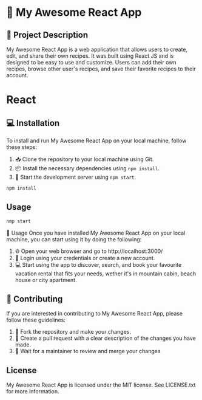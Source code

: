 # 🚀 My Awesome React App



## 📝 Project Description

My Awesome React App is a web application that allows users to create, edit, and share their own recipes. It was built using React JS and is designed to be easy to use and customize. Users can add their own recipes, browse other user's recipes, and save their favorite recipes to their account.

# React

## 💻 Installation

To install and run My Awesome React App on your local machine, follow these steps:

1. 📥 Clone the repository to your local machine using Git.
2. 📦 Install the necessary dependencies using `npm install`.
3. 🚀 Start the development server using `npm start`.

```bash
npm install
```

## Usage

```bash
nmp start
```
🎉 Usage
Once you have installed My Awesome React App on your local machine, you can start using it by doing the following:

1. 🌐 Open your web browser and go to http://localhost:3000/
2. 🔑 Login using your credentials or create a new account.
3. 💻 Start using the app to discover, search, and book your favourite vacation rental that fits your needs, wether it's in mountain cabin, beach house or city apartment.

## 🤝 Contributing
If you are interested in contributing to My Awesome React App, please follow these guidelines:

1. 🍴 Fork the repository and make your changes.
2. 🔧 Create a pull request with a clear description of the changes you have made.
3. 👀 Wait for a maintainer to review and merge your changes

## License

My Awesome React App is licensed under the MIT license. See LICENSE.txt for more information.
